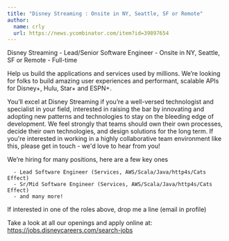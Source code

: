 ```yaml
---
title: "Disney Streaming : Onsite in NY, Seattle, SF or Remote"
author:
  name: crly
  url: https://news.ycombinator.com/item?id=39897654
---
```

Disney Streaming - Lead&#x2F;Senior Software Engineer - Onsite in NY, Seattle, SF or Remote - Full-time

Help us build the applications and services used by millions. We’re looking for folks to build amazing user experiences and performant, scalable APIs for Disney+, Hulu, Star+ and ESPN+.

You’ll excel at Disney Streaming if you’re a well-versed technologist and specialist in your field, interested in raising the bar by innovating and adopting new patterns and technologies to stay on the bleeding edge of development. We feel strongly that teams should own their own processes, decide their own technologies, and design solutions for the long term. If you&#x27;re interested in working in a highly collaborative team environment like this, please get in touch - we&#x27;d love to hear from you!

We’re hiring for many positions, here are a few key ones

<pre><code>  - Lead Software Engineer (Services, AWS&#x2F;Scala&#x2F;Java&#x2F;http4s&#x2F;Cats Effect)
  - Sr&#x2F;Mid Software Engineer (Services, AWS&#x2F;Scala&#x2F;Java&#x2F;http4s&#x2F;Cats Effect)
  - and many more!
</code></pre>
If interested in one of the roles above, drop me a line (email in profile)

Take a look at all our openings and apply online at: 
<a href="https:&#x2F;&#x2F;jobs.disneycareers.com&#x2F;search-jobs" rel="nofollow">https:&#x2F;&#x2F;jobs.disneycareers.com&#x2F;search-jobs</a>
